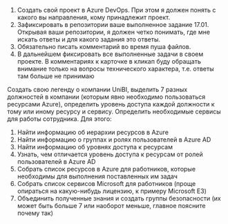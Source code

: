 1)	Создать свой проект в Azure DevOps. При этом я должен понять с какого вы направления, кому принадлежит проект. 
2)	Зафиксировать в репозитории ваше выполненное задание 17.01. Открывая ваши репозитории, я должен четко понимать, где мне искать ответы и для какого задания это ответы.
3)	Обязательно писать комментарий во время пуша файлов.
4)	В дальнейшем фиксировать все выполненные задачи в своем проекте. В комментариях к карточке в кликап буду обращать внимание только на вопросы технического характера, т.е. ответы там больше не принимаю 


Создать свою легенду о компании UniBI, выделить 7 разных должностей в компании (которым явно необходимо пользоваться ресурсами Azure), определить уровень доступа каждой должности к тому или иному ресурсу и сервису. Определить необходимые сервисы для работы сотрудника. Для этого:
1)	Найти информацию об иерархии ресурсов в Azure
2)	Найти информацию о группах и ролях пользователей в Azure AD
3)	Найти информацию об уровнях доступа к ресурсам
4)	Узнать, чем отличается уровень доступа к ресурсам от ролей пользователей в Azure AD
5)	Собрать список ресурсов в Azure для работников, которые необходимы для выполнения поставленных им задач
6)	Собрать список сервисов Microsoft для работников (проще опираться на какую-нибудь лицензию, к примеру Microsoft E3)
7)	Объединить полученные знания и создать группы безопасности (их может быть больше 7 или наоборот меньше, главное поясните почему так)

